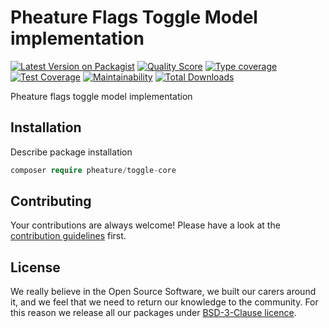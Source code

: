 # Pheature Flags Toggle Model implementation

[![Latest Version on Packagist][ico-version]][link-packagist]
[![Quality Score][ico-code-quality]][link-code-quality]
[![Type coverage][ico-psalm]][link-psalm]
[![Test Coverage][ico-coverage]][link-coverage]
[![Maintainability][ico-mantain]][link-mantain]
[![Total Downloads][ico-downloads]][link-downloads]

Pheature flags toggle model implementation

## Installation

Describe package installation

```php
composer require pheature/toggle-core
```

## Contributing

Your contributions are always welcome! Please have a look at the [contribution guidelines](./CONTRIBUTING.md) first.

## License

We really believe in the Open Source Software, we built our carers around it, and we feel that we need to return our
knowledge to the community. For this reason we release all our packages under [BSD-3-Clause licence](./LICENSE.md). 

[ico-version]: https://img.shields.io/packagist/v/pheature/toggle-model.svg?style=flat-square
[link-packagist]: https://packagist.org/packages/pheature/toggle-model
[ico-code-quality]: https://img.shields.io/scrutinizer/g/pheature-flags/toggle-model.svg?style=flat-square
[link-code-quality]: https://scrutinizer-ci.com/g/pheature-flags/toggle-model/?branch=1.0.x
[ico-coverage]: https://codecov.io/gh/pheature-flags/toggle-model/branch/1.0.x/graph/badge.svg?token=DTQIQUZ106
[link-coverage]: https://codecov.io/gh/pheature-flags/toggle-model
[ico-mantain]: https://api.codeclimate.com/v1/badges/bfd8ab1bc4664ec724c0/maintainability
[link-mantain]: https://codeclimate.com/github/pheature-flags/toggle-model/maintainability
[ico-downloads]: https://img.shields.io/packagist/dt/pheature/toggle-model.svg?style=flat-square
[link-downloads]: https://packagist.org/packages/pheature/toggle-model
[ico-psalm]: https://shepherd.dev/github/pheature-flags/toggle-model/coverage.svg
[link-psalm]: https://shepherd.dev/github/pheature-flags/toggle-model
